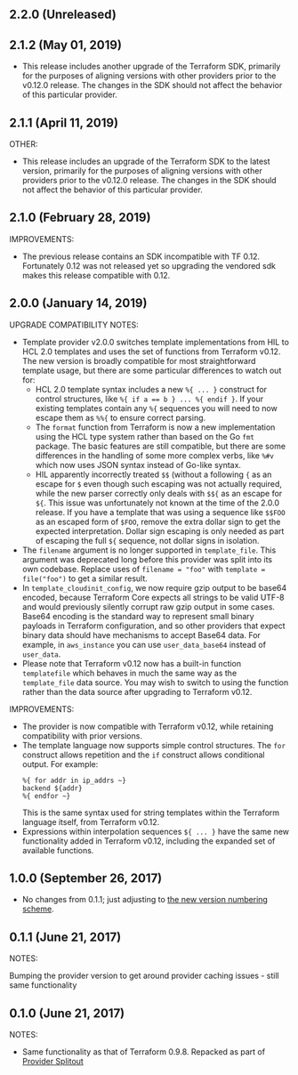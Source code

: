 ## 2.2.0 (Unreleased)
## 2.1.2 (May 01, 2019)

* This release includes another upgrade of the Terraform SDK, primarily for the purposes of aligning versions with other providers prior to the v0.12.0 release. The changes in the SDK should not affect the behavior of this particular provider.

## 2.1.1 (April 11, 2019)

OTHER:

* This release includes an upgrade of the Terraform SDK to the latest version, primarily for the purposes of aligning versions with other providers prior to the v0.12.0 release. The changes in the SDK should not affect the behavior of this particular provider.

## 2.1.0 (February 28, 2019)

IMPROVEMENTS:

* The previous release contains an SDK incompatible with TF 0.12. Fortunately 0.12 was not released yet so upgrading the vendored sdk makes this release compatible with 0.12.

## 2.0.0 (January 14, 2019)

UPGRADE COMPATIBILITY NOTES:

* Template provider v2.0.0 switches template implementations from HIL to HCL 2.0 templates and uses the set of functions from Terraform v0.12. The new version is broadly compatible for most straightforward template usage, but there are some particular differences to watch out for:
  * HCL 2.0 template syntax includes a new `%{ ... }` construct for control structures, like `%{ if a == b } ... %{ endif }`. If your existing templates contain any `%{` sequences you will need to now escape them as `%%{` to ensure correct parsing.
  * The `format` function from Terraform is now a new implementation using the HCL type system rather than based on the Go `fmt` package. The basic features are still compatible, but there are some differences in the handling of some more complex verbs, like `%#v` which now uses JSON syntax instead of Go-like syntax.
  * HIL apparently incorrectly treated `$$` (without a following `{` as an escape for `$` even though such escaping was not actually required, while the new parser correctly only deals with `$${` as an escape for `${`. This issue was unfortunately not known at the time of the 2.0.0 release. If you have a template that was using a sequence like `$$FOO` as an escaped form of `$FOO`, remove the extra dollar sign to get the expected interpretation. Dollar sign escaping is only needed as part of escaping the full `${` sequence, not dollar signs in isolation.
* The `filename` argument is no longer supported in `template_file`. This argument was deprecated long before this provider was split into its own codebase. Replace uses of `filename = "foo"` with `template = file("foo")` to get a similar result.
* In `template_cloudinit_config`, we now require gzip output to be base64 encoded, because Terraform Core expects all strings to be valid UTF-8 and would previously silently corrupt raw gzip output in some cases. Base64 encoding is the standard way to represent small binary payloads in Terraform configuration, and so other providers that expect binary data should have mechanisms to accept Base64 data. For example, in `aws_instance` you can use `user_data_base64` instead of `user_data`.
* Please note that Terraform v0.12 now has a built-in function `templatefile` which behaves in much the same way as the `template_file` data source. You may wish to switch to using the function rather than the data source after upgrading to Terraform v0.12.

IMPROVEMENTS:

* The provider is now compatible with Terraform v0.12, while retaining compatibility with prior versions.
* The template language now supports simple control structures. The `for` construct allows repetition and the `if` construct allows conditional output. For example:
  ```
  %{ for addr in ip_addrs ~}
  backend ${addr}
  %{ endfor ~}
  ```
  This is the same syntax used for string templates within the Terraform language itself, from Terraform v0.12.
* Expressions within interpolation sequences `${ ... }` have the same new functionality added in Terraform v0.12, including the expanded set of available functions.

## 1.0.0 (September 26, 2017)

* No changes from 0.1.1; just adjusting to [the new version numbering scheme](https://www.hashicorp.com/blog/hashicorp-terraform-provider-versioning/).

## 0.1.1 (June 21, 2017)

NOTES:

Bumping the provider version to get around provider caching issues - still same functionality

## 0.1.0 (June 21, 2017)

NOTES:

* Same functionality as that of Terraform 0.9.8. Repacked as part of [Provider Splitout](https://www.hashicorp.com/blog/upcoming-provider-changes-in-terraform-0-10/)
